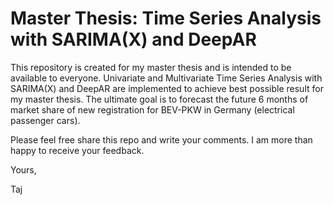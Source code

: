 # Master Thesis: Time Series Analysis with SARIMA(X) and DeepAR
This repository is created for my master thesis and is intended to be available to everyone. Univariate and Multivariate Time Series Analysis with SARIMA(X) and DeepAR are implemented to achieve best possible result for my master thesis. The ultimate goal is to forecast the future 6 months of market share of new registration for BEV-PKW in Germany (electrical passenger cars). 

Please feel free share this repo and write your comments. I am more than happy to receive your feedback.

Yours,

Taj

